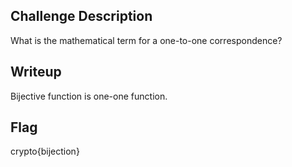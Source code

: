 ## Challenge Description
What is the mathematical term for a one-to-one correspondence?

## Writeup
Bijective function is one-one function.

## Flag
crypto{bijection}
